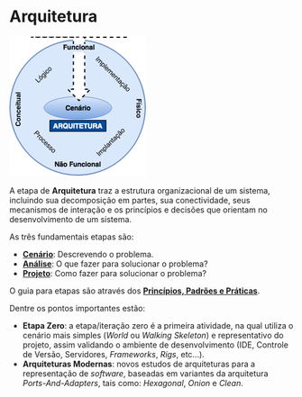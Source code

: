 # Arquitetura

![](../images/arquitetura.png)

A etapa de **Arquitetura** traz a estrutura organizacional de um sistema, incluindo sua decomposição em partes, sua conectividade, seus mecanismos de interação e os princípios e decisões que orientam no desenvolvimento de um sistema.

As três fundamentais etapas são:

* [**Cenário**](cenario.md "Cenário"): Descrevendo o problema.
* [**Análise**](analise.md "Análise"): O que fazer para solucionar o problema?
* [**Projeto**](projeto.md "Projeto"): Como fazer para solucionar o problema?

O guia para etapas são através dos [**Princípios, Padrões e Práticas**](principios-padroes-praticas.md "Princípios, Padrões e Práticas").

Dentre os pontos importantes estão:

* **Etapa Zero**: a etapa/iteração zero é a primeira atividade, na qual utiliza o cenário mais simples (_World_ ou _Walking Skeleton_) e representativo do projeto, assim validando o ambiente de desenvolvimento (IDE, Controle de Versão, Servidores, _Frameworks_, _Rigs_, etc...).
* **Arquiteturas Modernas**: novos estudos de arquiteturas para a representação de _software_, baseadas em variantes da arquitetura _Ports-And-Adapters_, tais como: _Hexagonal_, _Onion_ e _Clean_.
